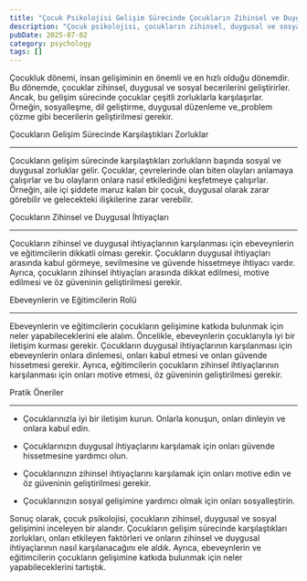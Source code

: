 ```yaml
---
title: "Çocuk Psikolojisi Gelişim Sürecinde Çocukların Zihinsel ve Duygusal İhtiyaçları"
description: "Çocuk psikolojisi, çocukların zihinsel, duygusal ve sosyal gelişimini inceleyen bir alandır. Bu makalede, çocukların gelişim sürecinde karşılaştıkları zorluk..."
pubDate: 2025-07-02
category: psychology
tags: []
---
```


Çocukluk dönemi, insan gelişiminin en önemli ve en hızlı olduğu dönemdir. Bu dönemde, çocuklar zihinsel, duygusal ve sosyal becerilerini geliştirirler. Ancak, bu gelişim sürecinde çocuklar çeşitli zorluklarla karşılaşırlar. Örneğin, sosyalleşme, dil geliştirme, duygusal düzenleme ve_problem çözme gibi becerilerin geliştirilmesi gerekir.

Çocukların Gelişim Sürecinde Karşılaştıkları Zorluklar

-----------------------------------------------

Çocukların gelişim sürecinde karşılaştıkları zorlukların başında sosyal ve duygusal zorluklar gelir. Çocuklar, çevrelerinde olan biten olayları anlamaya çalışırlar ve bu olayların onlara nasıl etkilediğini keşfetmeye çalışırlar. Örneğin, aile içi şiddete maruz kalan bir çocuk, duygusal olarak zarar görebilir ve gelecekteki ilişkilerine zarar verebilir.

Çocukların Zihinsel ve Duygusal İhtiyaçları

--------------------------------------

Çocukların zihinsel ve duygusal ihtiyaçlarının karşılanması için ebeveynlerin ve eğitimcilerin dikkatli olması gerekir. Çocukların duygusal ihtiyaçları arasında kabul görmeye, sevilmesine ve güvende hissetmeye ihtiyacı vardır. Ayrıca, çocukların zihinsel ihtiyaçları arasında dikkat edilmesi, motive edilmesi ve öz güveninin geliştirilmesi gerekir.

Ebeveynlerin ve Eğitimcilerin Rolü

-------------------------------

Ebeveynlerin ve eğitimcilerin çocukların gelişimine katkıda bulunmak için neler yapabileceklerini ele alalım. Öncelikle, ebeveynlerin çocuklarıyla iyi bir iletişim kurması gerekir. Çocukların duygusal ihtiyaçlarının karşılanması için ebeveynlerin onlara dinlemesi, onları kabul etmesi ve onları güvende hissetmesi gerekir. Ayrıca, eğitimcilerin çocukların zihinsel ihtiyaçlarının karşılanması için onları motive etmesi, öz güveninin geliştirilmesi gerekir.

Pratik Öneriler

--------------

* Çocuklarınızla iyi bir iletişim kurun. Onlarla konuşun, onları dinleyin ve onlara kabul edin.

* Çocuklarınızın duygusal ihtiyaçlarını karşılamak için onları güvende hissetmesine yardımcı olun.

* Çocuklarınızın zihinsel ihtiyaçlarını karşılamak için onları motive edin ve öz güveninin geliştirilmesi gerekir.

* Çocuklarınızın sosyal gelişimine yardımcı olmak için onları sosyalleştirin.

Sonuç olarak, çocuk psikolojisi, çocukların zihinsel, duygusal ve sosyal gelişimini inceleyen bir alandır. Çocukların gelişim sürecinde karşılaştıkları zorlukları, onları etkileyen faktörleri ve onların zihinsel ve duygusal ihtiyaçlarının nasıl karşılanacağını ele aldık. Ayrıca, ebeveynlerin ve eğitimcilerin çocukların gelişimine katkıda bulunmak için neler yapabileceklerini tartıştık.